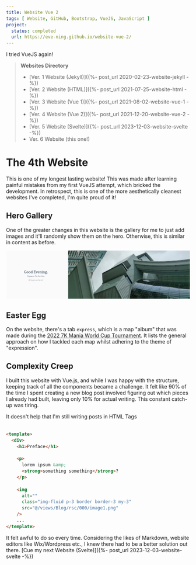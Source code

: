 ```yaml
---
title: Website Vue 2
tags: [ Website, GitHub, Bootstrap, VueJS, JavaScript ]
project:
  status: completed
  url: https://eve-ning.github.io/website-vue-2/
---
```


I tried VueJS again!

<!--more-->

> **Websites Directory**
> - [Ver. 1 Website (Jekyll)]({%- post_url 2020-02-23-website-jekyll -%})
> - [Ver. 2 Website (HTML)]({%- post_url 2021-07-25-website-html -%})
> - [Ver. 3 Website (Vue 1)]({%- post_url 2021-08-02-website-vue-1 -%})
> - [Ver. 4 Website (Vue 2)]({%- post_url 2021-12-20-website-vue-2 -%})
> - [Ver. 5 Website (Svelte)]({%- post_url 2023-12-03-website-svelte -%})
> - Ver. 6 Website (this one!)

# The 4th Website

This is one of my longest lasting website! This was made after learning painful
mistakes from my first VueJS attempt, which bricked the development. In
retrospect, this is one of the more aesthetically cleanest websites I've
completed, I'm quite proud of it!

## Hero Gallery

One of the greater changes in this website is the gallery for me to just add
images and it'll randomly show them on the hero. Otherwise, this is similar in
content as before.

![image](/assets/images/posts/2021-12-20-website-vue-2/img.png)

## Easter Egg

On the website, there's a tab `express`, which is a map "album" that was made
during the
[2022 7K Mania World Cup Tournament](https://osu.ppy.sh/wiki/en/Tournaments/MWC/2022_7K).
It lists the general approach on how I tackled each map whilst adhering to the
theme of "expression".

## Complexity Creep

I built this website with Vue.js, and while I was happy with the structure,
keeping track of all the components became a challenge. It felt like 90% of the
time I spent creating a new blog post involved figuring out which pieces I
already had built, leaving only 10% for actual writing. This constant catch-up
was tiring.

It doesn't help that I'm still writing posts in HTML Tags

```html

<template>
  <div>
    <h1>Preface</h1>

    <p>
      lorem ipsum &amp;
      <strong>something something</strong>?
    </p>

    <img
      alt=""
      class="img-fluid p-3 border border-3 my-3"
      src="@/views/Blog/rsc/000/image1.png"
    />
    ...
</template>
```

It felt awful to do so every time. Considering the likes of Markdown, website
editors like Wix/Wordpress etc., I knew there had to be a better solution out
there. [Cue my next Website (Svelte)]({%- post_url
2023-12-03-website-svelte -%})
